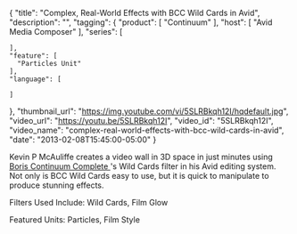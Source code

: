 {
  "title": "Complex, Real-World Effects with BCC Wild Cards in Avid",
  "description": "",
  "tagging": {
    "product": [
      "Continuum"
    ],
    "host": [
      "Avid Media Composer"
    ],
    "series": [

    ],
    "feature": [
      "Particles Unit"
    ],
    "language": [

    ]
  },
  "thumbnail_url": "https://img.youtube.com/vi/5SLRBkqh12I/hqdefault.jpg",
  "video_url": "https://youtu.be/5SLRBkqh12I",
  "video_id": "5SLRBkqh12I",
  "video_name": "complex-real-world-effects-with-bcc-wild-cards-in-avid",
  "date": "2013-02-08T15:45:00-05:00"
}

Kevin P McAuliffe creates a video wall in 3D space in just minutes using [
Boris Continuum Complete ](/products/continuum/) 's Wild Cards filter in his Avid editing system. Not
only is BCC Wild Cards easy to use, but it is quick to manipulate to produce
stunning effects.

Filters Used Include: Wild Cards, Film Glow

Featured Units: Particles, Film Style


